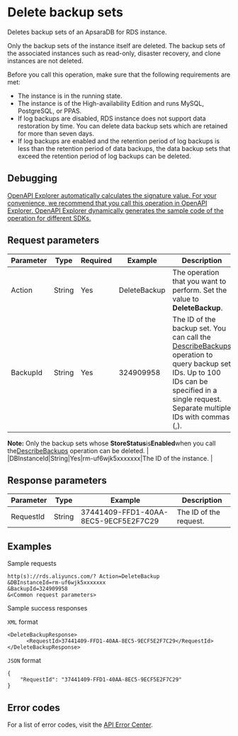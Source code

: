 # Delete backup sets

Deletes backup sets of an ApsaraDB for RDS instance.

Only the backup sets of the instance itself are deleted. The backup sets of the associated instances such as read-only, disaster recovery, and clone instances are not deleted.

Before you call this operation, make sure that the following requirements are met:

-   The instance is in the running state.
-   The instance is of the High-availability Edition and runs MySQL, PostgreSQL, or PPAS.
-   If log backups are disabled, RDS instance does not support data restoration by time. You can delete data backup sets which are retained for more than seven days.
-   If log backups are enabled and the retention period of log backups is less than the retention period of data backups, the data backup sets that exceed the retention period of log backups can be deleted.

## Debugging

[OpenAPI Explorer automatically calculates the signature value. For your convenience, we recommend that you call this operation in OpenAPI Explorer. OpenAPI Explorer dynamically generates the sample code of the operation for different SDKs.](https://api.aliyun.com/#product=Rds&api=DeleteBackup&type=RPC&version=2014-08-15)

## Request parameters

|Parameter|Type|Required|Example|Description|
|---------|----|--------|-------|-----------|
|Action|String|Yes|DeleteBackup|The operation that you want to perform. Set the value to **DeleteBackup**. |
|BackupId|String|Yes|324909958|The ID of the backup set. You can call the [DescribeBackups](~~26273~~) operation to query backup set IDs. Up to 100 IDs can be specified in a single request. Separate multiple IDs with commas \(,\).

**Note:** Only the backup sets whose **StoreStatus**is**Enabled**when you call the[DescribeBackups](~~26273~~) operation can be deleted. |
|DBInstanceId|String|Yes|rm-uf6wjk5xxxxxxx|The ID of the instance. |

## Response parameters

|Parameter|Type|Example|Description|
|---------|----|-------|-----------|
|RequestId|String|37441409-FFD1-40AA-8EC5-9ECF5E2F7C29|The ID of the request. |

## Examples

Sample requests

```
http(s)://rds.aliyuncs.com/? Action=DeleteBackup
&DBInstanceId=rm-uf6wjk5xxxxxxx
&BackupId=324909958
&<Common request parameters>
```

Sample success responses

`XML` format

```
<DeleteBackupResponse>
      <RequestId>37441409-FFD1-40AA-8EC5-9ECF5E2F7C29</RequestId>
</DeleteBackupResponse>
```

`JSON` format

```
{
    "RequestId": "37441409-FFD1-40AA-8EC5-9ECF5E2F7C29"
}
```

## Error codes

For a list of error codes, visit the [API Error Center](https://error-center.alibabacloud.com/status/product/Rds).


